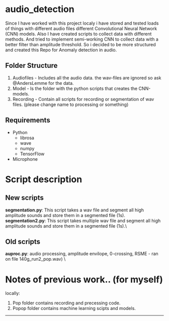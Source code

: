# audio_detection

Since I have worked with this project localy i have stored and tested loads of things with different audio files different Convolutional Neural Network (CNN) models.
Also I have created scripts to collect data with different methods. And tried to implement semi-working CNN to collect data with a better filter than amplitude threshold.
So i decided to be more structured and created this Repo for Anomaly detection in audio.

## Folder Structure
 1. Audiofiles 	- Includes all the audio data. the wav-files are ignored so ask @AndersLemme for the data.
 2. Model 	- Is the folder with the python scripts that creates the CNN-models.
 3. Recording	- Contain all scripts for recording or segmentation of wav files. (please change name to processing or something)

## Requirements
 - Python
	- librosa
	- wave
	- numpy
	- TensorFlow
 - Microphone

# Script description

## New scripts
**segmentation.py**: This script takes a wav file and segment all high amplitude sounds and store them in a segmented file (1s). \
**segmentation2.py**: This script takes multiple  wav file and segment all high amplitude sounds and store them in a segmented file (1s).\

## Old scripts
**auproc.py**: audio processing, amplitude envilope, 0-crossing, RSME - ran on file 140g_run2_pop.wav) \

# Notes of previous work.. (for myself)
locally:
1. Pop folder contains recording and precessing code.
2. Popop folder contains machine learning scipts and models.

---



